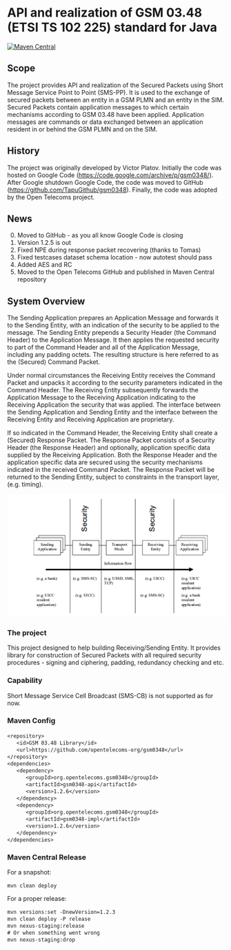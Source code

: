 # API and realization of GSM 03.48 (ETSI TS 102 225) standard for Java

[![Maven Central](https://maven-badges.herokuapp.com/maven-central/org.opentelecoms/gsm0348/badge.svg)](https://maven-badges.herokuapp.com/maven-central/org.opentelecoms/gsm0348)

## Scope
The project provides API and realization of the Secured Packets using Short Message Service Point to Point (SMS-PP). It is used to the exchange of secured packets between an entity in a GSM PLMN and an entity in the SIM. Secured Packets contain application messages to which certain mechanisms according to GSM 03.48 have been applied.
Application messages are commands or data exchanged between an application resident in or behind the GSM PLMN and on the SIM.

## History
The project was originally developed by Victor Platov. Initially the code was hosted on Google Code (https://code.google.com/archive/p/gsm0348/). After Google shutdown Google Code, the code was moved to GitHub (https://github.com/TapuGithub/gsm0348).
Finally, the code was adopted by the Open Telecoms project.

## News

0. Moved to GitHub - as you all know Google Code is closing
0. Version 1.2.5 is out
0. Fixed NPE during response packet recovering (thanks to Tomas)
0. Fixed testcases dataset schema location - now autotest should pass
0. Added AES and RC
0. Moved to the Open Telecoms GitHub and published in Maven Central repository

## System Overview

The Sending Application prepares an Application Message and forwards it to the Sending Entity, with an indication of the security to be applied to the message. The Sending Entity prepends a Security Header (the Command Header) to the Application Message. It then applies the requested security to part of the Command Header and all of the Application Message, including any padding octets. The resulting structure is here referred to as the (Secured) Command Packet.

Under normal circumstances the Receiving Entity receives the Command Packet and unpacks it according to the security parameters indicated in the Command Header. The Receiving Entity subsequently forwards the Application Message to the Receiving Application indicating to the Receiving Application the security that was applied. The interface between the Sending Application and Sending Entity and the interface between the Receiving Entity and Receiving Application are proprietary.

If so indicated in the Command Header, the Receiving Entity shall create a (Secured) Response Packet. The Response Packet consists of a Security Header (the Response Header) and optionally, application specific data supplied by the Receiving Application. Both the Response Header and the application specific data are secured using the security mechanisms indicated in the received Command Packet. The Response Packet will be returned to the Sending Entity, subject to constraints in the transport layer, (e.g. timing).

![System overview](/resources/system-overview.png?raw=true "System overview")

### The project
This project designed to help building Receiving/Sending Entity. It provides library for construction of Secured Packets with all required security procedures - signing and ciphering, padding, redundancy checking and etc.

### Capability
Short Message Service Cell Broadcast (SMS-CB) is not supported as for now.

### Maven Config
```
<repository>
   <id>GSM 03.48 Library</id>
   <url>https://github.com/opentelecoms-org/gsm0348</url>
</repository>
<dependencies>
   <dependency>
      <groupId>org.opentelecoms.gsm0348</groupId>
      <artifactId>gsm0348-api</artifactId>
      <version>1.2.6</version>
   </dependency>
   <dependency>
      <groupId>org.opentelecoms.gsm0348</groupId>
      <artifactId>gsm0348-impl</artifactId>
      <version>1.2.6</version>
   </dependency>
</dependencies>
```

### Maven Central Release
For a snapshot:
```
mvn clean deploy
```
For a proper release:
```
mvn versions:set -DnewVersion=1.2.3
mvn clean deploy -P release
mvn nexus-staging:release
# Or when something went wrong
mvn nexus-staging:drop
```
